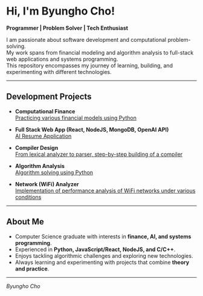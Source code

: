 # Hi, I'm Byungho Cho! 
**Programmer | Problem Solver | Tech Enthusiast**

I am passionate about software development and computational problem-solving.  
My work spans from financial modeling and algorithm analysis to full-stack web applications and systems programming.  
This repository encompasses my journey of learning, building, and experimenting with different technologies.

---

##  Development Projects

- **Computational Finance**  
  [Practicing various financial models using Python](https://github.com/bycho-sbu/computational_finance)

- **Full Stack Web App (React, NodeJS, MongoDB, OpenAI API)**  
  [AI Resume Application](https://github.com/bycho-sbu/cse416_web_application)

- **Compiler Design**  
  [From lexical analyzer to parser, step-by-step building of a compiler](https://github.com/bycho-sbu/Compiler_Design)

- **Algorithm Analysis**  
  [Algorithm solving using Python](https://github.com/bycho-sbu/Algorithm_Analysis)

- **Network (WiFi) Analyzer**  
  [Implementation of performance analysis of WiFi networks under various conditions](https://github.com/bycho-sbu/wifi_analyzer)

---

##  About Me
-  Computer Science graduate with interests in **finance, AI, and systems programming**.  
-  Experienced in **Python, JavaScript/React, NodeJS, and C/C++**.  
-  Enjoys tackling algorithmic challenges and exploring new technologies.  
-  Always learning and experimenting with projects that combine **theory and practice**.  

---

 *Byungho Cho*  
